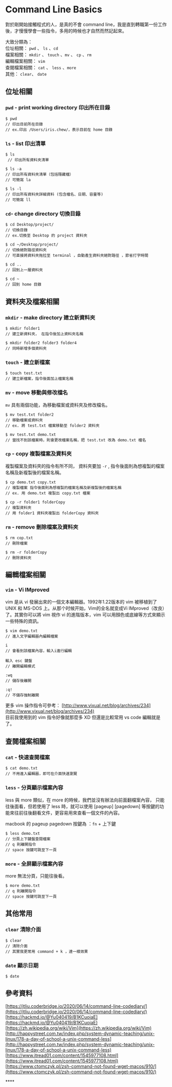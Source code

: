 # Command Line Basics

對於剛開始接觸程式的人，是真的不會 command line，我是直到轉職第一份工作後，才慢慢學會一些指令，多用的時候也才自然而然記起來。  
  
大致分類為：  
位址相關： `pwd` 、 `ls` 、`cd`  
檔案相關： `mkdir` 、 `touch` 、`mv` 、 `cp` 、`rm`  
編輯檔案相關： `vim`  
查閱檔案相關： `cat` 、 `less` 、`more`  
其他： `clear`、 `date`   


## 位址相關

### **`pwd` - print working directory**  印出所在目錄

```text
$ pwd  
// 印出目前所在目錄
// ex.印出 /Users/iris.chew/，表示目前在 home 目錄
```

### `ls` - list  印出清單

```text
$ ls  
 // 印出所有資料夾清單 
```

```text
$ ls -a 
// 印出所有資料夾清單（包括隱藏檔）
// 可簡寫 la
```

```text
$ ls -l
// 印出所有資料夾詳細資料 (包含檔名、日期、容量等) 
// 可簡寫 ll
```

### `cd`- change directory  切換目錄

```text
$ cd Desktop/project/
// 切換目錄 
// ex.切換至 Desktop 的 project 資料夾
```

```text
$ cd ~/Desktop/project/
// 切換絕對路徑資料夾
// 可直接將資料夾拖拉至 terminal ，自動產生資料夾絕對路徑 ，節省打字時間 
```

```text
$ cd ..
// 回到上一層資料夾
```

```text
$ cd ~ 
// 回到 home 目錄
```

## 資料夾及檔案相關

### **`mkdir` - make directory  建立新資料夾**

```text
$ mkdir folder1  
// 建立新資料夾， 在指令後加上資料夾名稱
```

```text
$ mkdir folder2 folder3 folder4
// 同時新增多個資料夾
```

### `touch` - 建立新檔案

```text
$ touch test.txt
// 建立新檔案，指令後面加上檔案名稱
```

### **`mv` - move  移動與修改檔名**

`mv` 具有兩個功能，為移動檔案或資料夾及修改檔名。

```text
$ mv test.txt folder2
// 移動檔案或資料夾
// ex. 將 test.txt 檔案移動至 folder2 資料夾
```

```text
$ mv test.txt demo.txt
// 當找不到該檔案時，則會更改檔案名稱，把 test.txt 改為 demo.txt 檔名
```

### `cp` - copy 複製檔案及資料夾

複製檔案及資料夾的指令有所不同， 資料夾要加 `-r` , 指令後面則為想複製的檔案名稱及新複製後的檔案名稱。

```text
$ cp demo.txt copy.txt
// 複製檔案 指令後面則為想複製的檔案名稱及新複製後的檔案名稱
// ex. 用 demo.txt 複製出 copy.txt 檔案 
```

```text
$ cp -r folder1 folderCopy
// 複製資料夾
// 用 folder1 資料夾複製出 folderCopy 資料夾
```

### **`rm` - remove 刪除檔案及資料夾**

```text
$ rm cop.txt 
// 刪除檔案
```

```text
$ rm -r folderCopy 
// 刪除資料夾
```

## 編輯檔案相關

### `vim` -  Vi IMproved

  
vim 是从 vi 發展出來的一個文本編輯器。1992年1.22版本的 vim 被移植到了UNIX 和 MS-DOS 上。从那个时候开始，Vim的全名就变成Vi IMproved（改良）了。其實你可以將 vim 視作 vi 的進階版本，vim 可以用顏色或底線等方式來顯示一些特殊的資訊。

```text
$ vim demo.txt
// 進入文字編輯器內編輯檔案
```

```text
i
// 會看到該檔案內容，輸入i進行編輯
```

```text
輸入 esc 鍵盤
// 離開編輯模式
```

```text
:wq
// 儲存後離開
```

```text
:q!
// 不儲存強制離開
```

更多 vim 操作指令可參考： [http://www.vixual.net/blog/archives/234](http://www.vixual.net/blog/archives/234)  
目前我使用到的 vim 指令好像就那麼多 XD  但還是比較常用 vs code 編輯就是了。

## 查閱檔案相關

### `cat` - 快速查閱檔案

```text
$ cat demo.txt
// 不用進入編輯器，即可在介面快速瀏覽
```

### `less` -  分頁顯示檔案內容

less 與 more 類似，在 more 的時候，我們並沒有辦法向前面翻檔案內容， 只能往後面看，但若使用了 less 時，就可以使用 \[pageup\] \[pagedown\] 等按鍵的功能來往前往後翻看文件，更容易用來查看一個文件的內容。  
  
macbook 的 pageup pagedown 按鍵為 ：`fn` + 上下鍵

```text
$ less demo.txt
// 分頁上下鍵盤查閱檔案
// q 則離開指令
// space 按鍵可跳至下一頁
```

### `more` -  全屏顯示檔案內容

more 無法分頁，只能往後看。

```text
$ more demo.txt
// q 則離開指令
// space 按鍵可跳至下一頁
```

## 其他常用

### `clear` 清除介面

```text
$ clear
// 清除介面
// 其實我更常用 command + k ，達一樣效果
```

### `date` 顯示日期

```text
$ date
```

## 參考資料

[https://jtliu.coderbridge.io/2020/06/14/command-line-codediary/](https://jtliu.coderbridge.io/2020/06/14/command-line-codediary/)  
[https://hackmd.io/@Yu040419/B1KCuoiaE](https://hackmd.io/@Yu040419/B1KCuoiaE)  
[https://zh.wikipedia.org/wiki/Vim](https://zh.wikipedia.org/wiki/Vim)  
[http://happystreet.com.tw/index.php/system-dynamic-teaching/unix-linux/178-a-day-of-school-a-unix-command-less](http://happystreet.com.tw/index.php/system-dynamic-teaching/unix-linux/178-a-day-of-school-a-unix-command-less)  
[https://www.itread01.com/content/1545977108.html](https://www.itread01.com/content/1545977108.html)  
 [https://www.ctomczyk.pl/zsh-command-not-found-wget-macos/910/](https://www.ctomczyk.pl/zsh-command-not-found-wget-macos/910/)







\*\*\*\*



